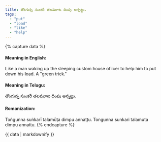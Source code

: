 ```yaml
---
title: తొంగున్న సుంకరీ తలమూట దింపు అన్నట్టు.
tags:
  - "put"
  - "load"
  - "like"
  - "help"
---
```


{% capture data %}
#### Meaning in English:
Like a man waking up the sleeping custom house ofiicer to help him to put down his load.
A "green trick."

#### Meaning in Telugu:
తొంగున్న సుంకరీ తలమూట దింపు అన్నట్టు.

#### Romanization:
Toṅgunna suṅkarī talamūṭa dimpu annaṭṭu.
Tongunna sunkari talamuta dimpu annattu.
{% endcapture %}

{{ data | markdownify }}

